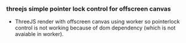 ﻿### threejs simple pointer lock control for offscreen canvas

- ThreeJS render with offscreen canvas using worker so pointerlock control is not working because of dom dependency (which is not avaiable in worker). 